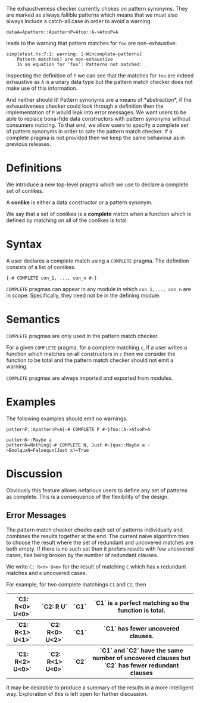 
The exhaustiveness checker currently chokes on pattern synonyms. 
They are marked as always fallible patterns which means that we must also always include a catch-all case in order to avoid a warning.

```
dataA=Apattern::ApatternP=Afoo::A->AfooP=A
```


leads to the warning that pattern matches for `foo` are non-exhaustive.

```wiki
simpletest.hs:7:1: warning: [-Wincomplete-patterns]
    Pattern match(es) are non-exhaustive
    In an equation for ‘foo’: Patterns not matched: _
```


Inspecting the definition of `P` we can see that the matches for `foo` are indeed exhaustive as `A` is a unary data type but the pattern match checker does not make use of this information.


And neither should it! Pattern synonyms are a means of \*abstraction\*, if the exhaustiveness checker could look through a definition then the implementation of `P` would leak into error messages. 
We want users to be able to replace bona-fide data constructors with pattern synonyms without consumers noticing. 
To that end, we allow users to specify a complete set of pattern synonyms in order to sate the pattern match checker. If a complete pragma is not provided then we keep the same behaviour as in previous releases.

# Definitions


We introduce a new top-level pragma which we use to declare a complete set of conlikes.


A **conlike** is either a data constructor or a pattern synonym.


We say that a set of conlikes is a **complete** match when a function which is defined by matching on all of the conlikes is total.

# Syntax


A user declares a complete match using a `COMPLETE` pragma. The definition consists of a list of conlikes. 

```
{-# COMPLETE con_1, ..., con_n #-}
```

`COMPLETE` pragmas can appear in any module in which `con_1,..., con_n` are in scope. Specifically, they need not be in the defining module.

# Semantics

`COMPLETE` pragmas are only used in the pattern match checker. 


For a given `COMPLETE` pragma, for a complete matching `c`, if a user writes a function which matches on all constructors in `c` then we consider the function to be total and the pattern match checker should not emit a warning.

`COMPLETE` pragmas are always imported and exported from modules. 

# Examples


The following examples should emit no warnings.

```
patternP::ApatternP=A{-# COMPLETE P #-}foo::A->AfooP=A
```

```
patternN::Maybe a
patternN=Nothing{-# COMPLETE N, Just #-}qux::Maybe a ->BoolquxN=Falsequx(Just x)=True
```

# Discussion


Obviously this feature allows nefarious users to define any set of patterns as complete. This is a consequence of the flexibility of the design.

## Error Messages


The pattern match checker checks each set of patterns individually and combines the results together at the end. The current naive algorithm tries to choose the result where the set of redundant and uncovered matches are both empty. If there is no such set then it prefers results with few uncovered cases, ties being broken by the number of redundant clauses. 


We write `C: R<n> U<m>` for the result of matching `C` which has `n` redundant matches and `m` uncovered cases. 


For example, for two complete matchings `C1` and `C2`, then 

<table><tr><th>`C1: R<0> U<0>`</th>
<th>`C2: R<n> U<m>`</th>
<th>`C1`</th>
<th>`C1` is a perfect matching so the function is total. 
</th></tr>
<tr><th>`C1: R<1> U<1>`</th>
<th>`C2: R<0> U<2>`</th>
<th>`C1`</th>
<th>`C1` has fewer uncovered clauses. 
</th></tr>
<tr><th>`C1: R<2> U<0>`</th>
<th>`C2: R<1> U<0>`</th>
<th>`C2`</th>
<th>`C1` and `C2` have the same number of uncovered clauses but `C2` has fewer redundant clauses 
</th></tr></table>


It may be desirable to produce a summary of the results in a more intelligent way. Exploration of this is left open for further discussion.
